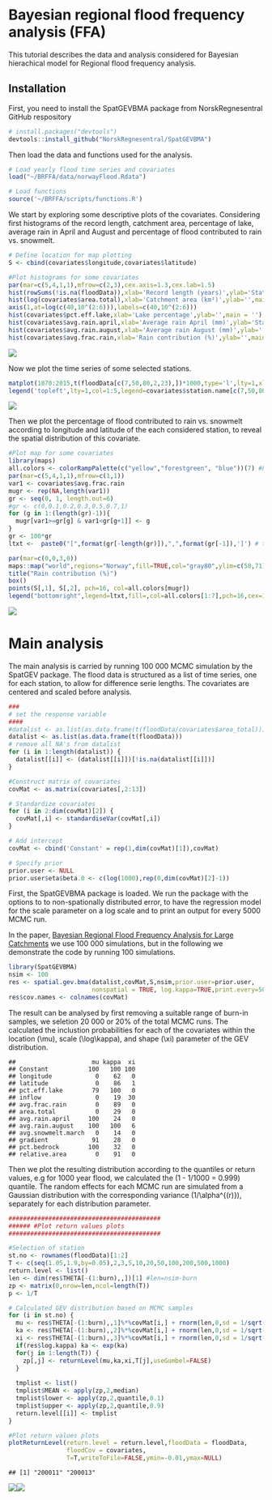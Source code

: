 
# Bayesian regional flood frequency analysis (FFA)

This tutorial describes the data and analysis considered for Bayesian
hierachical model for Regional flood frequency analysis.

## Installation

First, you need to install the SpatGEVBMA package from NorskRegnesentral
GitHub respository

``` r
# install.packages("devtools")
devtools::install_github("NorskRegnesentral/SpatGEVBMA")
```

Then load the data and functions used for the analysis.

``` r
# Load yearly flood time series and covariates
load("~/BRFFA/data/norwayFlood.Rdata")

# Load functions 
source('~/BRFFA/scripts/functions.R')
```

We start by exploring some descriptive plots of the covariates.
Considering first histograms of the record length, catchment area,
percentage of lake, average rain in April and August and percentage of
flood contributed to rain vs. snowmelt.

``` r
# Define location for map plotting
S <- cbind(covariates$longitude,covariates$latitude)

#Plot histograms for some covariates 
par(mar=c(5,4,1,1),mfrow=c(2,3),cex.axis=1.3,cex.lab=1.5)
hist(rowSums(!is.na(floodData)),xlab='Record length (years)',ylab='Stations',main = '')
hist(log(covariates$area.total),xlab='Catchment area (km²)',ylab='',main = '',xaxt='n')
axis(1,at=log(c(40,10^(2:6))),labels=c(40,10^(2:6)))
hist(covariates$pct.eff.lake,xlab='Lake percentage',ylab='',main = '')
hist(covariates$avg.rain.april,xlab='Average rain April (mm)',ylab='Stations',main = '')
hist(covariates$avg.rain.august,xlab='Average rain August (mm)',ylab='',main = '')
hist(covariates$avg.frac.rain,xlab='Rain contribution (%)',ylab='',main = '')
```

![](README_files/figure-gfm/unnamed-chunk-2-1.png)<!-- -->

Now we plot the time series of some selected
stations.

``` r
matplot(1870:2015,t(floodData[c(7,50,80,2,23),])*1000,type='l',lty=1,xlab='Year',ylab = 'Yearly Maximum Flood (l/s/km²')
legend('topleft',lty=1,col=1:5,legend=covariates$station.name[c(7,50,80,2,23)])
```

![](README_files/figure-gfm/unnamed-chunk-3-1.png)<!-- -->

Then we plot the percentage of flood contributed to rain vs. snowmelt
according to longitude and latitude of the each considered station, to
reveal the spatial distribution of this covariate.

``` r
#Plot map for some covariates 
library(maps)
all.colors <- colorRampPalette(c("yellow","forestgreen", "blue"))(7) #heat.colors(7)[7:1]
par(mar=c(5,4,1,1),mfrow=c(1,1))
var1 <- covariates$avg.frac.rain
mugr <- rep(NA,length(var1))
gr <- seq(0, 1, length.out=6)
#gr <- c(0,0.1,0.2,0.3,0.5,0.7,1)
for (g in 1:(length(gr)-1)){
  mugr[var1>=gr[g] & var1<gr[g+1]] <- g
}
gr <- 100*gr
ltxt <-  paste0("[",format(gr[-length(gr)]),",",format(gr[-1]),']') # text for legend

par(mar=c(0,0,3,0))  
maps::map("world",regions="Norway",fill=TRUE,col="gray80",ylim=c(58,71),xlim=c(5,30.5),border=FALSE)
title("Rain contribution (%)")
box()
points(S[,1], S[,2], pch=16, col=all.colors[mugr])
legend("bottomright",legend=ltxt,fill=,col=all.colors[1:7],pch=16,cex=1.4)
```

![](README_files/figure-gfm/unnamed-chunk-4-1.png)<!-- -->

# Main analysis

The main analysis is carried by running 100 000 MCMC simulation by the
SpatGEV package. The flood data is structured as a list of time series,
one for each station, to allow for difference serie lengths. The
covariates are centered and scaled before analysis.

``` r
###
# set the response variable
####
#datalist <- as.list(as.data.frame(t(floodData/covariates$area_total)))
datalist <- as.list(as.data.frame(t(floodData)))
# remove all NA's from datalist
for (i in 1:length(datalist)) {
  datalist[[i]] <- (datalist[[i]])[!is.na(datalist[[i]])]
}

#Construct matrix of covariates
covMat <- as.matrix(covariates[,2:13])

# Standardize covariates
for (i in 2:dim(covMat)[2]) {
  covMat[,i] <- standardiseVar(covMat[,i])
}

# Add intercept 
covMat <- cbind('Constant' = rep(1,dim(covMat)[1]),covMat)

# Specify prior
prior.user <- NULL
prior.user$eta$beta.0 <- c(log(1000),rep(0,dim(covMat)[2]-1))
```

First, the SpatGEVBMA package is loaded. We run the package with the
options to to non-spationally distributed error, to have the regression
model for the scale parameter on a log scale and to print an output for
every 5000 MCMC run.

In the paper, [Bayesian Regional Flood Frequency Analysis for Large
Catchments](https://agupubs.onlinelibrary.wiley.com/doi/full/10.1029/2017WR022460)
we use 100 000 simulations, but in the following we demonstrate the code
by running 100 simulations.

``` r
library(SpatGEVBMA)
nsim <- 100
res <- spatial.gev.bma(datalist,covMat,S,nsim,prior.user=prior.user,
                       nonspatial = TRUE, log.kappa=TRUE,print.every=5000)
res$cov.names <- colnames(covMat)  
```

The result can be analysed by first removing a suitable range of burn-in
samples, we seletion 20 000 or 20% of the total MCMC runs. The
calculated the inclustion probabilities for each of the covariates
within the location \(\mu\), scale \(\log\kappa\), and shape \(\xi\)
parameter of the GEV distribution.

    ##                     mu kappa  xi
    ## Constant           100   100 100
    ## longitude            0    62   0
    ## latitude             0    86   1
    ## pct.eff.lake        79   100   0
    ## inflow               0    19  30
    ## avg.frac.rain        0    89   0
    ## area.total           0    29   0
    ## avg.rain.april     100    24   0
    ## avg.rain.august    100   100   6
    ## avg.snowmelt.march   0    14   0
    ## gradient            91    28   0
    ## pct.bedrock        100    32   0
    ## relative.area        0    91   0

Then we plot the resulting distribution according to the quantiles or
return values, e.g for 1000 year flood, we calculated the
\(1 - 1/1000 = 0.999\) quantile. The random effects for each MCMC run
are simulated from a Gaussian distribution with the corresponding
variance \(1/\alpha^{(r)}\), separately for each distribution parameter.

``` r
##########################################
###### #Plot return values plots
##########################################

#Selection of station
st.no <- rownames(floodData)[1:2]
T <- c(seq(1.05,1.9,by=0.05),2,3,5,10,20,50,100,200,500,1000)
return.level <- list()
len <- dim(res$THETA[-(1:burn),,])[1] #len=nsim-burn
zp <- matrix(0,nrow=len,ncol=length(T))
p <- 1/T

# Calculated GEV distribution based on MCMC samples
for (i in st.no) {
  mu <- res$THETA[-(1:burn),,1]%*%covMat[i,] + rnorm(len,0,sd = 1/sqrt(res$ALPHA[-(1:burn),1]))
  ka <- res$THETA[-(1:burn),,2]%*%covMat[i,] + rnorm(len,0,sd = 1/sqrt(res$ALPHA[-(1:burn),2]))
  xi <- res$THETA[-(1:burn),,3]%*%covMat[i,] + rnorm(len,0,sd = 1/sqrt(res$ALPHA[-(1:burn),3]))
  if(res$log.kappa) ka <- exp(ka)
  for(j in 1:length(T)) {
    zp[,j] <- returnLevel(mu,ka,xi,T[j],useGumbel=FALSE)
  }
  
  tmplist <- list()
  tmplist$MEAN <- apply(zp,2,median)
  tmplist$lower <- apply(zp,2,quantile,0.1)
  tmplist$upper <- apply(zp,2,quantile,0.9)  
  return.level[[i]] <- tmplist    
}

#Plot return values plots
plotReturnLevel(return.level = return.level,floodData = floodData,
                floodCov = covariates,
                T=T,writeToFile=FALSE,ymin=-0.01,ymax=NULL)
```

    ## [1] "200011" "200013"

![](README_files/figure-gfm/unnamed-chunk-8-1.png)<!-- -->![](README_files/figure-gfm/unnamed-chunk-8-2.png)<!-- -->
